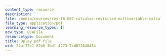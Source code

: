 ```yaml
---
content_type: resource
description: ''
file: /media/courses/res-18-007-calculus-revisited-multivariable-calculus-fall-2011/24af77c182b83bd142737cd022048454_Rvnv3bPDCs8.pdf
file_type: application/pdf
learning_resource_types: []
ocw_type: OCWFile
resourcetype: Document
title: 3play pdf file
uid: 24af77c1-82b8-3bd1-4273-7cd022048454
---
```

